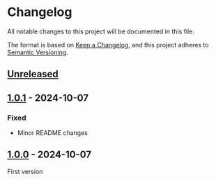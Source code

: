 # Changelog

All notable changes to this project will be documented in this file.

The format is based on [Keep a Changelog](https://keepachangelog.com/en/1.1.0/),
and this project adheres to [Semantic Versioning](https://semver.org/spec/v2.0.0.html).

## [Unreleased]

## [1.0.1] - 2024-10-07

### Fixed

- Minor README changes

## [1.0.0] - 2024-10-07

First version

[unreleased]: https://github.com/MacFJA/nestjs-queue/compare/1.0.1...HEAD
[1.0.1]: https://github.com/MacFJA/nestjs-queue/compare/1.0.0...1.0.1
[1.0.0]: https://github.com/MacFJA/nestjs-queue/releases/tag/1.0.0
